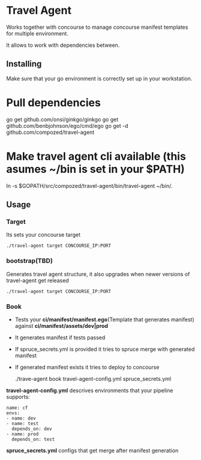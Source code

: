 Travel Agent
============

Works together with concourse to manage concourse manifest templates for multiple environment.

It allows to work with dependencies between.

## Installing

Make sure that your go environment is correctly set up in your workstation.

  # Pull dependencies
  go get github.com/onsi/ginkgo/ginkgo
  go get github.com/benbjohnson/ego/cmd/ego
  go get -d github.com/compozed/travel-agent

  # Make travel agent cli available (this asumes ~/bin is set in your $PATH)
  ln -s $GOPATH/src/compozed/travel-agent/bin/travel-agent ~/bin/.

## Usage

### Target

Its sets your concourse target

    ./travel-agent target CONCOURSE_IP:PORT

### bootstrap(TBD)

Generates travel agent structure, it also upgrades when newer versions of travel-agent get released

    ./travel-agent target CONCOURSE_IP:PORT

### Book

* Tests your **ci/manifest/manifest.ego**(Template that generates manifest) against **ci/manifest/assets/dev|prod**
* It generates manifest if tests passed
* If spruce_secrets.yml is provided it tries to spruce merge with generated manifest
* If generated manifest exists it tries to deploy to concourse


    ./trave-agent book travel-agent-config.yml spruce_secrets.yml

**travel-agent-config.yml** descrives environments that your pipeline supports:

    name: cf
    envs:
    - name: dev
    - name: test
      depends_on: dev
    - name: prod
      depends_on: test


**spruce_secrets.yml** configs that get merge after manifest generation
